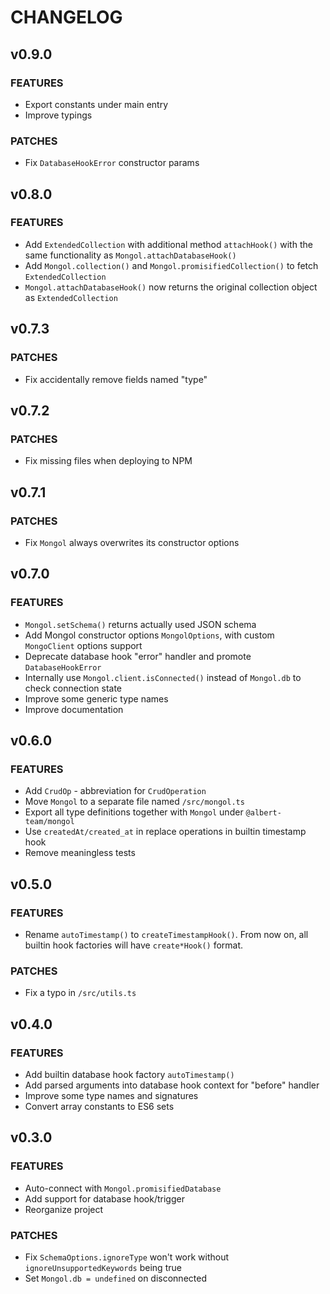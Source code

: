 # CHANGELOG

## v0.9.0

### FEATURES

- Export constants under main entry
- Improve typings

### PATCHES

- Fix `DatabaseHookError` constructor params

## v0.8.0

### FEATURES

- Add `ExtendedCollection` with additional method `attachHook()` with the same functionality as `Mongol.attachDatabaseHook()`
- Add `Mongol.collection()` and `Mongol.promisifiedCollection()` to fetch `ExtendedCollection`
- `Mongol.attachDatabaseHook()` now returns the original collection object as `ExtendedCollection`

## v0.7.3

### PATCHES

- Fix accidentally remove fields named "type"

## v0.7.2

### PATCHES

- Fix missing files when deploying to NPM

## v0.7.1

### PATCHES

- Fix `Mongol` always overwrites its constructor options

## v0.7.0

### FEATURES

- `Mongol.setSchema()` returns actually used JSON schema
- Add Mongol constructor options `MongolOptions`, with custom `MongoClient` options support
- Deprecate database hook "error" handler and promote `DatabaseHookError`
- Internally use `Mongol.client.isConnected()` instead of `Mongol.db` to check connection state
- Improve some generic type names
- Improve documentation

## v0.6.0

### FEATURES

- Add `CrudOp` - abbreviation for `CrudOperation`
- Move `Mongol` to a separate file named `/src/mongol.ts`
- Export all type definitions together with `Mongol` under `@albert-team/mongol`
- Use `createdAt/created_at` in replace operations in builtin timestamp hook
- Remove meaningless tests

## v0.5.0

### FEATURES

- Rename `autoTimestamp()` to `createTimestampHook()`. From now on, all builtin hook factories will have `create*Hook()` format.

### PATCHES

- Fix a typo in `/src/utils.ts`

## v0.4.0

### FEATURES

- Add builtin database hook factory `autoTimestamp()`
- Add parsed arguments into database hook context for "before" handler
- Improve some type names and signatures
- Convert array constants to ES6 sets

## v0.3.0

### FEATURES

- Auto-connect with `Mongol.promisifiedDatabase`
- Add support for database hook/trigger
- Reorganize project

### PATCHES

- Fix `SchemaOptions.ignoreType` won't work without `ignoreUnsupportedKeywords` being true
- Set `Mongol.db = undefined` on disconnected
